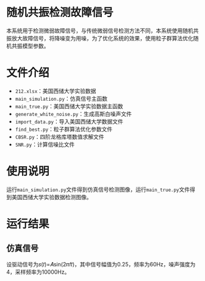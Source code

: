 随机共振检测故障信号
=
本系统用于检测微弱故障信号，与传统微弱信号检测方法不同，本系统使用随机共振放大故障信号，将降噪变为用噪，为了优化系统的效果，使用粒子群算法优化随机共振模型参数。

# 文件介绍

* `212.xlsx`：美国西储大学实验数据
* `main_simulation.py`：仿真信号主函数
* `main_true.py`：美国西储大学实验数据主函数
* `generate_white_noise.py`：生成高斯白噪声文件
* `import_data.py`：导入美国西储大学数据文件
* `find_best.py`：粒子群算法优化参数文件
* `CBSR.py`：四阶龙格库塔数值求解文件
* `SNR.py`：计算信噪比文件

# 使用说明
运行`main_simulation.py`文件得到仿真信号检测图像，运行`main_true.py`文件得到美国西储大学实验数据检测图像。

# 运行结果

## 仿真信号
设驱动信号为𝑠(𝑡)=𝐴sin(2𝜋𝑓𝑡)，其中信号幅值为0.25，频率为60Hz，噪声强度为4，采样频率为10000Hz。
